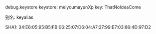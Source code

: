 debug.keystore
keystore: meiyoumayunXp
key: ThatNoIdeaCome

别名: keyalias


SHA1: 34:E6:05:95:B5:FB:06:25:07:D6:04:A7:27:99:E7:03:86:4D:97:D2





